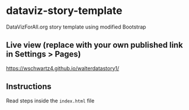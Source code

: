 # dataviz-story-template
DataVizForAll.org story template using modified Bootstrap

## Live view (replace with your own published link in Settings > Pages)
https://wschwartz4.github.io/walterdatastory1/

## Instructions
Read steps inside the `index.html` file
